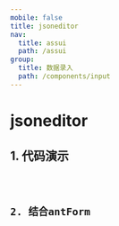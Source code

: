 ```yaml
---
mobile: false
title: jsoneditor
nav:
  title: assui
  path: /assui
group:
  title: 数据录入
  path: /components/input
---
```

# jsoneditor

##  1. 代码演示

<code hideActions='["CSB", "EXTERNAL"]' src="./demo/index.tsx" />

##  2. 结合antForm

<code hideActions='["CSB", "EXTERNAL"]' src="./demo/form.tsx" />

